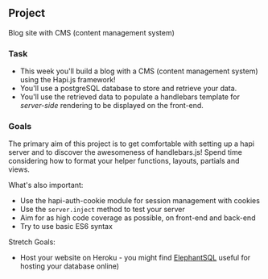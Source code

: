 ## Project

Blog site with CMS (content management system)

### Task
- This week you'll build a blog with a CMS (content management system) using the Hapi.js framework!
- You'll use a postgreSQL database to store and retrieve your data.
- You'll use the retrieved data to populate a handlebars template for _server-side_ rendering to be displayed on the front-end.


### Goals

The primary aim of this project is to get comfortable with setting up a hapi server and to discover the awesomeness of handlebars.js! Spend time considering how to format your helper functions, layouts, partials and views.


What's also important:

- Use the hapi-auth-cookie module for session management with cookies
- Use the `server.inject` method to test your server
- Aim for as high code coverage as possible, on front-end and back-end
- Try to use basic ES6 syntax

Stretch Goals:

- Host your website on Heroku - you might find [ElephantSQL](https://www.elephantsql.com/docs/index.html) useful for hosting your database online)
